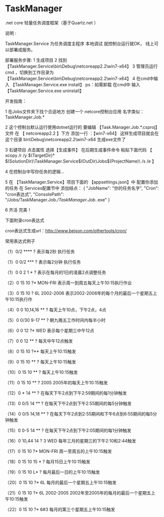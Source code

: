 # TaskManager

.net core 轻量任务调度框架（基于Quartz.net ）


说明 :

TaskManager.Service 为任务调度主程序
本地调试 就控制台运行就OK， 线上可以部署成服务。

部署服务步骤:
1 生成项目
2 找到【TaskManager.Service\bin\Debug\netcoreapp2.2\win7-x64】
3 管理员运行cmd ，切换到工作目录为【TaskManager.Service\bin\Debug\netcoreapp2.2\win7-x64】
4 在cmd中输入 【TaskManager.Service.exe install】 ps：如需卸载 在cmd中 输入【TaskManager.Service.exe uninstall】


开发指南：

1 在Jobs文件夹下找个合适地方 创建一个 netcore控制台应用   名字类似：TaskManager.Job.*

2 这个控制台默认运行使用dotnet运行的  要编辑 【Task.Manager.Job.*.csproj】文件  在 【 <TargetFramework>netcoreapp2.2</TargetFramework> 】下方  添加一行 ：【<RuntimeIdentifier>win7-x64</RuntimeIdentifier>】  这样生成项目就会在这个目录 bin\Debug\netcoreapp2.2\win7-x64  生成exe文件了 

3 右键项目 点击属性 选择【生成事件】 在后期生成事件命令 粘贴下面代码 【 xcopy /r /y $(TargetDir)* $(SolutionDir)\TaskManager.Service\$(OutDir)Jobs\$(ProjectName)\ /s /e 】

4 在控制台中写你任务的逻辑…

5 在 【TaskManager.Service】项目下面的 【appsettings.json】中 配置你添加的任务
 在 Services配置节中 
 添加结点：
     {
      "JobName": "你的任务名字",
      "Cron": "cron表达式",
      "ConsolePath": "/Jobs/TaskManager.Job.*/TaskManager.Job.*.exe"
    }

6 齐活 完美！


下面附录cron表达式

cron表达式生成url：http://www.bejson.com/othertools/cron/

常用表达式例子

（1）0/2 **** ? 表示每2秒 执行任务

（1）0 0/2 *** ? 表示每2分钟 执行任务

（1）0 0 2 1 * ? 表示在每月的1日的凌晨2点调整任务

（2）0 15 10 ?* MON-FRI 表示周一到周五每天上午10:15执行作业

（3）0 15 10 ? 6L 2002-2006   表示2002-2006年的每个月的最后一个星期五上午10:15执行作

（4）0 0 10,14,16 ** ? 每天上午10点，下午2点，4点 

（5）0 0/30 9-17 ** ? 朝九晚五工作时间内每半小时

（6）0 0 12 ?* WED    表示每个星期三中午12点 

（7）0 0 12 ** ? 每天中午12点触发

（8）0 15 10 ?** 每天上午10:15触发 

（9）0 15 10 ** ? 每天上午10:15触发 

（10）0 15 10 ** ? 每天上午10:15触发 

（11）0 15 10 ** ? 2005    2005年的每天上午10:15触发 

（12）0 * 14 ** ? 在每天下午2点到下午2:59期间的每1分钟触发 

（13）0 0/5 14 ** ? 在每天下午2点到下午2:55期间的每5分钟触发 

（14）0 0/5 14,18 ** ? 在每天下午2点到2:55期间和下午6点到6:55期间的每5分钟触发 

（15）0 0-5 14 ** ? 在每天下午2点到下午2:05期间的每1分钟触发 

（16）0 10,44 14 ? 3 WED 每年三月的星期三的下午2:10和2:44触发 

（17）0 15 10 ?* MON-FRI 周一至周五的上午10:15触发 

（18）0 15 10 15 * ? 每月15日上午10:15触发 

（19）0 15 10 L* ? 每月最后一日的上午10:15触发 

（20）0 15 10 ?* 6L    每月的最后一个星期五上午10:15触发 

（21）0 15 10 ?* 6L 2002-2005   2002年至2005年的每月的最后一个星期五上午10:15触发 

（22）0 15 10 ?* 6#3   每月的第三个星期五上午10:15触发
